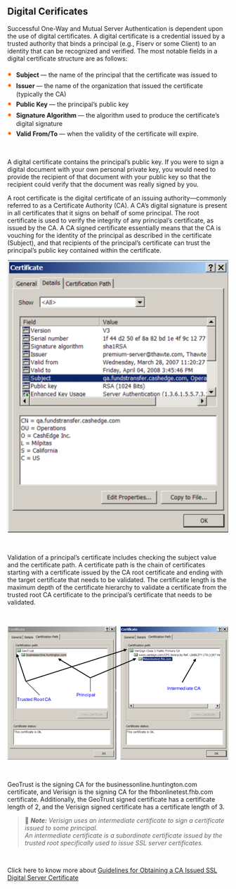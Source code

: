 ## Digital Cerificates 

Successful One-Way and Mutual Server Authentication is dependent upon the use of digital certificates. A digital certificate is a credential issued by a trusted authority that binds a principal (e.g., Fiserv or some Client) to an identity that can be recognized and verified. The most notable fields in a digital certificate structure are as follows: 
&nbsp;

<div class="card-body">
<ul>
<li><b>Subject </b>— the name of the principal that the certificate was issued to  </li>
<li><b>Issuer </b>— the name of the organization that issued the certificate (typically the CA) </li>
<li><b>Public Key </b>— the principal’s public key </li>
<li><b>Signature Algorithm </b>— the algorithm used to produce the certificate’s digital signature  </li>
<li><b>Valid From/To </b>— when the validity of the certificate will expire. </li>
</ul>
&nbsp;

A digital certificate contains the principal’s public key. If you were to sign a digital document with your own personal private key, you would need to provide the recipient of that document with your public key so that the recipient could verify that the document was really signed by you. 

A root certificate is the digital certificate of an issuing authority—commonly referred to as a Certificate Authority (CA). A CA’s digital signature is present in all certificates that it signs on behalf of some principal. The root certificate is used to verify the integrity of any principal’s certificate, as issued by the CA. A CA signed certificate essentially means that the CA is vouching for the identity of the principal as described in the certificate (Subject), and that recipients of the principal’s certificate can trust the principal’s public key contained within the certificate. 
&nbsp;

<center>

![image](../../../assets/images/Certificate.png) <br/>


</center>
&nbsp;

Validation of a principal’s certificate includes checking the subject value and the certificate path. A certificate path is the chain of certificates starting with a certificate issued by the CA root certificate and ending with the target certificate that needs to be validated. The certificate length is the maximum depth of the certificate hierarchy to validate a certificate from the trusted root CA certificate to the principal’s certificate that needs to be validated. 

&nbsp;

<center>

![image](../../../assets/images/Certificates.png) <br/>


</center>
&nbsp;

GeoTrust is the signing CA for the businessonline.huntington.com certificate, and Verisign is the signing CA for the fhbonlinetest.fhb.com certificate. Additionally, the GeoTrust signed certificate has a certificate length of 2, and the Verisign signed certificate has a certificate length of 3. 

<!-- theme: info -->

> :memo: 
_**Note:** Verisign uses an intermediate certificate to sign a certificate issued to some principal.  
An intermediate certificate is a subordinate certificate issued by the trusted root specifically used to issue SSL server certificates._

&nbsp;

Click here to know more about [Guidelines for Obtaining a CA Issued SSL Digital Server Certificate](?path=docs/getting-started/TN-Integration-Guide/SSL-Guidelines.md)


&nbsp;

<style>
    .card-body ul {
        list-style: none;
        padding-left: 20px;
    }
    .card-body ul li::before {
        content: "\2022";
        font-size: 1.5em;
        color: #f60;
        display: inline-block;
        width: 1em;
        margin-left: -1em;
    }